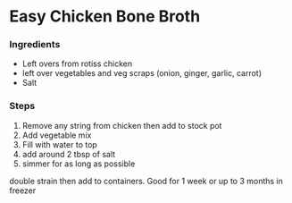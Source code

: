 # Easy Chicken Bone Broth 

### Ingredients 
- Left overs from rotiss chicken 
- left over vegetables and veg scraps (onion, ginger, garlic, carrot)
- Salt 

### Steps 
1. Remove any string from chicken then add to stock pot 
2. Add vegetable mix 
3. Fill with water to top 
4. add around 2 tbsp of salt 
5. simmer for as long as possible 

double strain then add to containers. Good for 1 week or up to 3 months in freezer


